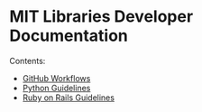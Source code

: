 # MIT Libraries Developer Documentation

Contents:

* [GitHub Workflows](github.md)
* [Python Guidelines](python.md)
* [Ruby on Rails Guidelines](rails.md)
